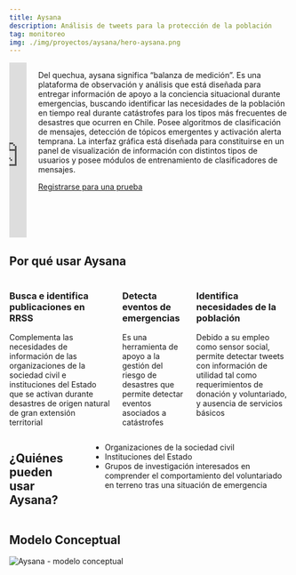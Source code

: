 ```yaml
---
title: Aysana
description: Análisis de tweets para la protección de la población
tag: monitoreo
img: ./img/proyectos/aysana/hero-aysana.png
---
```

<div class="columns container">
<div class="column">

<iframe width="100%" height="315" src="https://www.youtube.com/embed/tw3J3eG6Jss" frameborder="0" allow="accelerometer; autoplay; clipboard-write; encrypted-media; gyroscope; picture-in-picture" allowfullscreen></iframe>

</div>
<div class="column">

<!-- ## Descripción -->
Del quechua, aysana significa “balanza de medición”. Es una plataforma de observación y análisis que está diseñada para entregar información de apoyo a la conciencia situacional durante emergencias, buscando identificar las necesidades de la población en tiempo real durante catástrofes para los tipos más frecuentes de desastres que ocurren en Chile. Posee algoritmos de clasificación de mensajes, detección de tópicos emergentes y activación alerta temprana. La interfaz gráfica está diseñada para constituirse en un panel de visualización de información con distintos tipos de usuarios y posee módulos de entrenamiento de clasificadores de mensajes.

<div class="flex-center mt-4">
<a class="button is-primary" href="/formulario?p=aysana">
        Registrarse para una prueba
</a>
</div>
</div>
</div>

<section class="light-background full-width">

## Por qué usar Aysana
<div class="columns is-size-7">
<feature-box icon="./img/proyectos/aysana/iconos/ico-conexiones@0.5x.png">

### Busca e identifica publicaciones en RRSS
Complementa las necesidades de información de las organizaciones de la sociedad civil e instituciones del Estado que se activan durante desastres de origen natural de gran extensión territorial

</feature-box>
<feature-box icon="./img/proyectos/aysana/iconos/ico-alerta@0.5x.png">

### Detecta eventos de emergencias
Es una herramienta de apoyo a la gestión del riesgo de desastres que permite detectar eventos asociados a catástrofes

</feature-box>
<feature-box icon="./img/proyectos/aysana/iconos/ico-grupo@0.5x.png">

### Identifica necesidades de la población
Debido a su empleo como sensor social, permite detectar tweets con información de utilidad tal como requerimientos de donación y voluntariado, y ausencia de servicios básicos

</feature-box>
</div>
</section>

<section>
<div class="columns">
<div class="column">

## ¿Quiénes pueden usar Aysana?

</div>
<div class="column">

* Organizaciones de la sociedad civil
* Instituciones del Estado
* Grupos de investigación interesados en comprender el comportamiento del voluntariado en terreno tras una situación de emergencia
</div>
</div>
</section>
<section>
<h2>Modelo Conceptual</h2>
<div class="columns">
<img src="./img/proyectos/aysana/mc-aysana.png" alt="Aysana - modelo conceptual"></img>
</div>
</section>